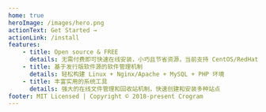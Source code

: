 ```yaml
---
home: true
heroImage: /images/hero.png
actionText: Get Started →
actionLink: /install
features:
    - title: Open source & FREE
      details: 无需付费即可快速在线安装，小巧且节省资源，当前支持 CentOS/RedHat 5.4+、6.x、7.x、8.x
    - title: 基于发行版软件源的软件管理机制
      details: 轻松构建 Linux + Nginx/Apache + MySQL + PHP 环境
    - title: 丰富实用的系统工具
      details: 强大的在线文件管理和回收站机制，快速创建和安装多种站点
footer: MIT Licensed | Copyright © 2018-present Crogram
---
```

